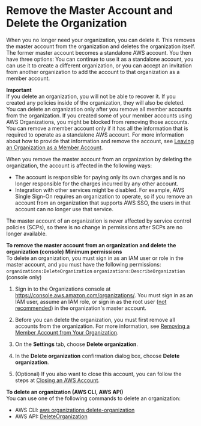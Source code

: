 # Remove the Master Account and Delete the Organization<a name="orgs_manage_org_delete"></a>

When you no longer need your organization, you can delete it\. This removes the master account from the organization and deletes the organization itself\. The former master account becomes a standalone AWS account\. You then have three options: You can continue to use it as a standalone account, you can use it to create a different organization, or you can accept an invitation from another organization to add the account to that organization as a member account\. 

**Important**  
If you delete an organization, you will not be able to recover it\. If you created any policies inside of the organization, they will also be deleted\.
You can delete an organization only after you remove all member accounts from the organization\. If you created some of your member accounts using AWS Organizations, you might be blocked from removing those accounts\. You can remove a member account only if it has all the information that is required to operate as a standalone AWS account\. For more information about how to provide that information and remove the account, see [Leaving an Organization as a Member Account](orgs_manage_accounts_remove.md#orgs_manage_accounts_leave-as-member)\.

When you remove the master account from an organization by deleting the organization, the account is affected in the following ways:
+ The account is responsible for paying only its own charges and is no longer responsible for the charges incurred by any other account\.
+ Integration with other services might be disabled\. For example, AWS Single Sign\-On requires an organization to operate, so if you remove an account from an organization that supports AWS SSO, the users in that account can no longer use that service\.

The master account of an organization is never affected by service control policies \(SCPs\), so there is no change in permissions after SCPs are no longer available\.

**To remove the master account from an organization and delete the organization \(console\)**
**Minimum permissions**  
To delete an organization, you must sign in as an IAM user or role in the master account, and you must have the following permissions:  
`organizations:DeleteOrganization`
`organizations:DescribeOrganization` \(console only\)

1. Sign in to the Organizations console at [https://console\.aws\.amazon\.com/organizations/](https://console.aws.amazon.com/organizations/)\. You must sign in as an IAM user, assume an IAM role, or sign in as the root user \([not recommended](http://docs.aws.amazon.com/IAM/latest/UserGuide/best-practices.html#lock-away-credentials)\) in the organization's master account\.

1. Before you can delete the organization, you must first remove all accounts from the organization\. For more information, see [Removing a Member Account from Your Organization](orgs_manage_accounts_remove.md)\.

1. On the **Settings** tab, choose **Delete organization**\.

1. In the **Delete organization** confirmation dialog box, choose **Delete organization**\.

1. \(Optional\) If you also want to close this account, you can follow the steps at [Closing an AWS Account](orgs_manage_accounts_close.md)\.

**To delete an organization \(AWS CLI, AWS API\)**  
You can use one of the following commands to delete an organization: 
+ AWS CLI: [aws organizations delete\-organization](http://docs.aws.amazon.com/cli/latest/reference/organizations/delete-organization.html)
+ AWS API: [DeleteOrganization](http://docs.aws.amazon.com/organizations/latest/APIReference/API_DeleteOrganization.html)